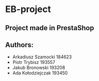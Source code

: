 # EB-project
## Project made in PrestaShop
## Authors:
* Arkadiusz Szamocki 184623
* Piotr Trybisz 193557
* Jakub Bronowski 193208
* Ada Kołodziejczak 193450